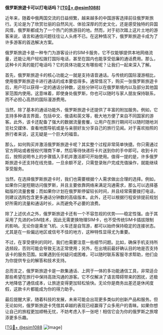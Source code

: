 **俄罗斯旅遊卡可以打电话吗？[[TG💪+ @esim1088](https://t.me/s/esim1088)]**

近年来，随着中俄两国交流的日益频繁，越来越多的中国游客选择前往俄罗斯旅行。无论是为了欣赏壮丽的自然风光、体验深厚的历史文化，还是感受独特的异国风情，俄罗斯都成为了一个热门的旅游目的地。然而，对于初次踏上这片土地的游客来说，语言和通信问题往往让人头疼不已。在这种情况下，俄罗斯旅遊卡成为了许多游客的首选解决方案。

俄罗斯旅遊卡是一种专门为游客设计的SIM卡服务，它不仅能够提供本地网络流量，还能让用户轻松拨打国际电话，甚至在国内也能享受低廉的通话费用。那么，这种卡片真的能打电话吗？它的具体功能又有哪些呢？让我们一起来深入了解。

首先，俄罗斯旅遊卡的核心功能之一就是支持语音通话。与传统的国际漫游相比，使用俄罗斯旅遊卡进行通话的成本要低得多。通常情况下，购买一张俄罗斯旅遊卡后，用户可以获得一定的通话分钟数，这些分钟可以在俄罗斯境内以及部分其他国家范围内使用。这意味着，即使身处俄罗斯，你也可以随时与家人朋友保持联系，而不必担心高昂的国际漫游费用。

当然，除了基本的通话功能外，俄罗斯旅遊卡还提供了丰富的附加服务。例如，它支持多种语言界面，包括中文、俄语和英文等，极大地方便了来自不同国家的游客。此外，该卡还配备了强大的数据流量套餐，让用户在旅行期间可以随时随地浏览社交媒体、查看地图导航或是与亲朋好友分享自己的旅行见闻。对于喜欢拍照的旅行者来说，这无疑是一个巨大的福音。

那么，如何购买并激活俄罗斯旅遊卡呢？其实整个过程非常简单快捷。你只需通过官方网站或者授权代理商下单，然后等待快递将卡片送到你的手中即可。收到卡片后，按照说明书上的步骤插入手机并激活即可开始使用。值得一提的是，许多俄罗斯旅遊卡还支持在线充值，一旦余额不足，只需登录账户完成充值操作，就能继续享受服务。

当然，在选择俄罗斯旅遊卡时，我们也需要根据个人需求做出合理的选择。例如，如果你只是短期访问俄罗斯，并且主要依靠网络来满足沟通需求，那么可以选择基础版的流量套餐；而如果你计划在俄罗斯停留较长时间，并且经常需要拨打电话，则建议选购包含更多通话分钟数的高级版本。此外，还可以根据行程安排提前规划好所需的流量和通话时长，从而避免不必要的浪费。

除了上述优点之外，俄罗斯旅遊卡还有一个不容忽视的优势——稳定性强。由于其采用了先进的eSIM技术，因此无需更换物理SIM卡，也不受传统SIM卡插拔限制的影响。无论你是乘坐飞机、火车还是自驾游，都可以始终保持稳定的连接状态。尤其是在一些偏远地区或信号不佳的地方，这种特性显得尤为重要。

不过，在享受便利的同时，我们也需要注意一些细节问题。比如，确保手机支持所选频段，否则可能会导致无法正常使用；另外，在出境前最好确认目的地是否支持该卡的服务范围。如果遇到任何疑问或困难，可以随时联系客服寻求帮助，他们会为你提供专业的解答和技术支持。

总而言之，俄罗斯旅遊卡是一款集通话、上网于一体的多功能通信工具，非常适合那些希望在旅行中保持高效沟通的游客。它不仅解决了语言障碍带来的困扰，还极大地降低了通信成本，让旅途变得更加轻松愉快。无论你是商务出差还是休闲度假，这款卡片都能成为你的得力助手。

最后提醒大家，随着科技的发展，未来可能会出现更多类似的创新产品和服务。但无论如何，俄罗斯旅遊卡凭借其卓越的表现已经赢得了众多用户的青睐。如果你想让自己的旅程更加顺畅无忧，不妨考虑入手一张吧！相信它会为你的俄罗斯之旅增添更多乐趣。

[[TG💪+ @esim1088](https://t.me/s/esim1088) ![Image](https://i.postimg.cc/4NQfJmqS/Snipaste-2025-05-13-00-14-12.png)]